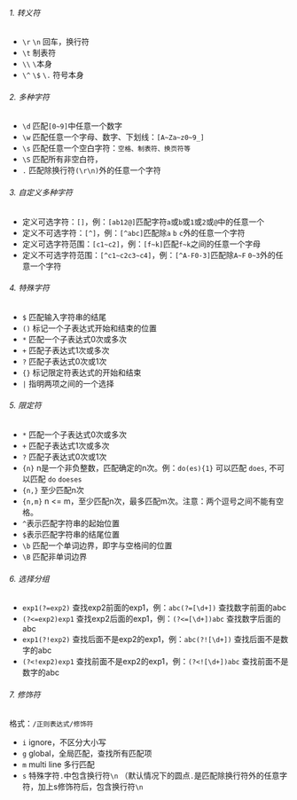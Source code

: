 ###### 1. 转义符
- `\r` `\n` 回车，换行符
- `\t` 制表符
- `\\` `\`本身
- `\^` `\$` `\.` 符号本身
###### 2. 多种字符
- `\d` 匹配`[0~9]`中任意一个数字
- `\w` 匹配任意一个字母、数字、下划线：`[A~Za~z0~9_]`
- `\s` 匹配任意一个空白字符：`空格、制表符、换页符等`
- `\S` 匹配所有非空白符，
- `.` 匹配除换行符`(\r\n)`外的任意一个字符
###### 3. 自定义多种字符
- 定义可选字符：`[]`，例：`[ab12@]`匹配字符`a`或`b`或`1`或`2`或`@`中的任意一个
- 定义不可选字符：`[^]`，例：`[^abc]`匹配除`a` `b` `c`外的任意一个字符
- 定义可选字符范围：`[c1~c2]`，例：`[f~k]`匹配`f~k`之间的任意一个字母
- 定义不可选字符范围：`[^c1~c2c3~c4]`，例：`[^A-F0-3]`匹配除`A~F` `0~3`外的任意一个字符 
###### 4. 特殊字符
- `$` 匹配输入字符串的结尾
- `()` 标记一个子表达式开始和结束的位置
- `*` 匹配一个子表达式0次或多次
- `+` 匹配子表达式1次或多次
- `?` 匹配子表达式0次或1次
- `{}` 标记限定符表达式的开始和结束
- `|` 指明两项之间的一个选择
###### 5. 限定符
- `*` 匹配一个子表达式0次或多次
- `+` 匹配子表达式1次或多次
- `?` 匹配子表达式0次或1次
- `{n}` n是一个非负整数，匹配确定的n次。例：`do(es){1}` 可以匹配 `does`, 不可以匹配 `do` `doeses`
- `{n,}` 至少匹配n次
- `{n,m}` n <= m，至少匹配n次，最多匹配m次。注意：两个逗号之间不能有空格。
- `^`表示匹配字符串的起始位置
- `$`表示匹配字符串的结尾位置
- `\b` 匹配一个单词边界，即字与空格间的位置
- `\B` 匹配非单词边界
###### 6. 选择分组
- `exp1(?=exp2)`  查找exp2前面的exp1，例：`abc(?=[\d+])` 查找数字前面的abc
- `(?<=exp2)exp1` 查找exp2后面的exp1，例：`(?<=[\d+])abc` 查找数字后面的abc
- `exp1(?!exp2)` 查找后面不是exp2的exp1，例：`abc(?![\d+])` 查找后面不是数字的abc
- `(?<!exp2)exp1` 查找前面不是exp2的exp1，例：`(?<![\d+])abc` 查找前面不是数字的abc
###### 7. 修饰符
格式：`/正则表达式/修饰符`
- `i` ignore，不区分大小写
- `g` global，全局匹配，查找所有匹配项
- `m` multi line 多行匹配
- `s` 特殊字符`.`中包含换行符`\n` （默认情况下的圆点`.`是匹配除换行符外的任意字符，加上s修饰符后，包含换行符`\n`
